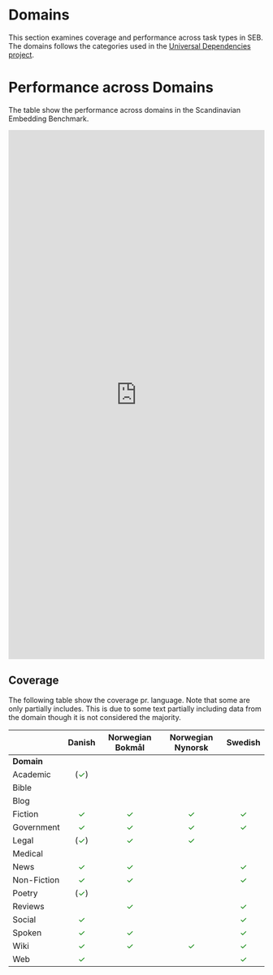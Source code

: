 
# Domains
This section examines coverage and performance across task types in SEB. The domains follows the categories used in the [Universal Dependencies project](https://universaldependencies.org).

# Performance across Domains
The table show the performance across domains in the Scandinavian Embedding Benchmark.

<iframe title="Domains SEB" aria-label="Table" id="datawrapper-chart-F00q5" src="https://datawrapper.dwcdn.net/F00q5/10/" scrolling="no" frameborder="0" style="width: 0; min-width: 100% !important; border: none;" height="1043" data-external="1"></iframe><script type="text/javascript">!function(){"use strict";window.addEventListener("message",(function(a){if(void 0!==a.data["datawrapper-height"]){var e=document.querySelectorAll("iframe");for(var t in a.data["datawrapper-height"])for(var r=0;r<e.length;r++)if(e[r].contentWindow===a.source){var i=a.data["datawrapper-height"][t]+"px";e[r].style.height=i}}}))}();
</script>


## Coverage
The following table show the coverage pr. language. Note that some are only partially includes. This is due to some text partially including data from the domain though it is not considered the majority.

|             |                Danish                |          Norwegian Bokmål          |         Norwegian Nynorsk          |              Swedish               |
| ----------- | :----------------------------------: | :--------------------------------: | :--------------------------------: | :--------------------------------: |
| **Domain**  |                                      |                                    |                                    |                                    |
| Academic    | (<span style="color:green">✓</span>) |                                    |                                    |                                    |
| Bible       |                                      |                                    |                                    |                                    |
| Blog        |                                      |                                    |                                    |                                    |
| Fiction     |  <span style="color:green">✓</span>  | <span style="color:green">✓</span> | <span style="color:green">✓</span> | <span style="color:green">✓</span> |
| Government  |  <span style="color:green">✓</span>  | <span style="color:green">✓</span> | <span style="color:green">✓</span> | <span style="color:green">✓</span> |
| Legal       | (<span style="color:green">✓</span>) | <span style="color:green">✓</span> | <span style="color:green">✓</span> |                                    |
| Medical     |                                      |                                    |                                    |                                    |
| News        |  <span style="color:green">✓</span>  | <span style="color:green">✓</span> |                                    | <span style="color:green">✓</span> |
| Non-Fiction |  <span style="color:green">✓</span>  | <span style="color:green">✓</span> |                                    | <span style="color:green">✓</span> |
| Poetry      | (<span style="color:green">✓</span>) |                                    |                                    |                                    |
| Reviews     |                                      | <span style="color:green">✓</span> |                                    | <span style="color:green">✓</span> |
| Social      |  <span style="color:green">✓</span>  |                                    |                                    | <span style="color:green">✓</span> |
| Spoken      |  <span style="color:green">✓</span>  | <span style="color:green">✓</span> |                                    | <span style="color:green">✓</span> |
| Wiki        |  <span style="color:green">✓</span>  | <span style="color:green">✓</span> | <span style="color:green">✓</span> | <span style="color:green">✓</span> |
| Web         |  <span style="color:green">✓</span>  |                                    |                                    | <span style="color:green">✓</span> |






